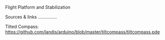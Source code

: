 Flight Platform and Stabilization 



Sources & links 
...............

Tilted Compass:
https://github.com/landis/arduino/blob/master/tiltcompass/tiltcompass.pde

